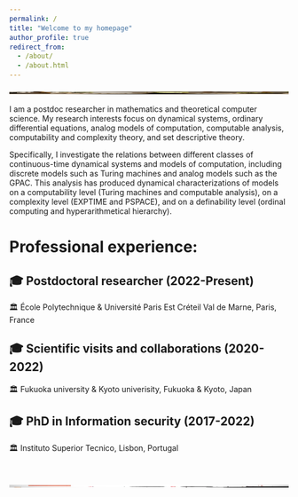 ```yaml
---
permalink: /
title: "Welcome to my homepage"
author_profile: true
redirect_from: 
  - /about/
  - /about.html
---
```

<img align="center"
     src="images/zen.jpeg" 
     width="1200" 
     height="5" 
     alt="garden"/>

I am a postdoc researcher in mathematics and theoretical computer science. My research interests focus on dynamical systems, ordinary differential equations, analog models of computation, computable analysis, computability and complexity theory, and set descriptive theory. 

Specifically, I investigate the relations between different classes of continuous-time dynamical systems and models of computation, including discrete models such as Turing machines and analog models such as the GPAC. This analysis has produced dynamical characterizations of models on a computability level (Turing machines and computable analysis), on a complexity level (EXPTIME and PSPACE), and on a definability level (ordinal computing and hyperarithmetical hierarchy). 



# Professional experience:

## 🎓 Postdoctoral researcher (2022-Present)
🏛️ École Polytechnique & Université Paris Est Créteil Val de Marne, Paris, France

## 🎓 Scientific visits and collaborations (2020-2022)
🏛️ Fukuoka university & Kyoto univerisity, Fukuoka & Kyoto, Japan

## 🎓 PhD in Information security (2017-2022)
🏛️ Instituto Superior Tecnico, Lisbon, Portugal

<br>


<img align="center"
     src="images/zen.png" 
     width="1200" 
     height="5" 
     alt="stones"/>